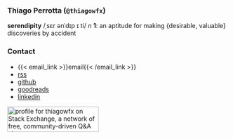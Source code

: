 ### Thiago Perrotta (`@thiagowfx`)

**serendipity** /ˌsɛr ənˈdɪp ɪ ti/ _n_
**1**: an aptitude for making {desirable, valuable} discoveries by accident

### Contact

- {{< email_link >}}email{{< /email_link >}}
- [rss](/index.xml)
- [github](https://github.com/thiagowfx)
- [goodreads](https://goodreads.com/user/show/7873832-thiago)
- [linkedin](https://linkedin.com/in/thiagoperrotta)

<a href="https://stackexchange.com/users/1934732">
<img src="https://stackexchange.com/users/flair/1934732.png" width="208" height="58" alt="profile for thiagowfx on Stack Exchange, a network of free, community-driven Q&amp;A sites" title="profile for thiagowfx on Stack Exchange, a network of free, community-driven Q&amp;A sites" />
</a>
